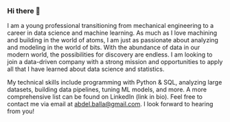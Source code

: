 ### Hi there 👋

I am a young professional transitioning from mechanical engineering to a career in data science and machine learning. As much as I love machining and building in the world of atoms, I am just as passionate about analyzing and modeling in the world of bits. With the abundance of data in our modern world, the possibilities for discovery are endless. I am looking to join a data-driven company with a strong mission and opportunities to apply all that I have learned about data science and statistics.

My technical skills include programming with Python & SQL, analyzing large datasets, building data pipelines, tuning ML models, and more. A more comprehensive list can be found on LinkedIn (link in bio). Feel free to contact me via email at abdel.balla@gmail.com. I look forward to hearing from you!

<!--
**amballa/amballa** is a ✨ _special_ ✨ repository because its `README.md` (this file) appears on your GitHub profile.

Here are some ideas to get you started:

- 🔭 I’m currently working on ...
- 🌱 I’m currently learning ...
- 👯 I’m looking to collaborate on ...
- 🤔 I’m looking for help with ...
- 💬 Ask me about ...
- 📫 How to reach me: ...
- 😄 Pronouns: ...
- ⚡ Fun fact: ...
-->
